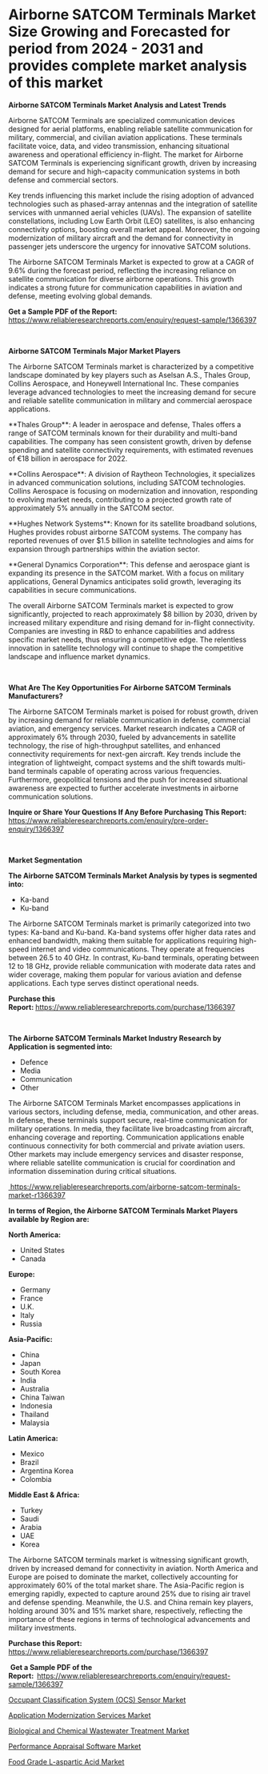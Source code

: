 <p><h1>Airborne SATCOM Terminals Market Size Growing and Forecasted for period from 2024 - 2031 and provides complete market analysis of this market</h1></p><p><strong>Airborne SATCOM Terminals Market Analysis and Latest Trends</strong></p>
<p><p>Airborne SATCOM Terminals are specialized communication devices designed for aerial platforms, enabling reliable satellite communication for military, commercial, and civilian aviation applications. These terminals facilitate voice, data, and video transmission, enhancing situational awareness and operational efficiency in-flight. The market for Airborne SATCOM Terminals is experiencing significant growth, driven by increasing demand for secure and high-capacity communication systems in both defense and commercial sectors. </p><p>Key trends influencing this market include the rising adoption of advanced technologies such as phased-array antennas and the integration of satellite services with unmanned aerial vehicles (UAVs). The expansion of satellite constellations, including Low Earth Orbit (LEO) satellites, is also enhancing connectivity options, boosting overall market appeal. Moreover, the ongoing modernization of military aircraft and the demand for connectivity in passenger jets underscore the urgency for innovative SATCOM solutions. </p><p>The Airborne SATCOM Terminals Market is expected to grow at a CAGR of 9.6% during the forecast period, reflecting the increasing reliance on satellite communication for diverse airborne operations. This growth indicates a strong future for communication capabilities in aviation and defense, meeting evolving global demands.</p></p>
<p><strong>Get a Sample PDF of the Report:&nbsp;</strong> <a href="https://www.reliableresearchreports.com/enquiry/request-sample/1366397">https://www.reliableresearchreports.com/enquiry/request-sample/1366397</a></p>
<p>&nbsp;</p>
<p><strong>Airborne SATCOM Terminals Major Market Players</strong></p>
<p><p>The Airborne SATCOM Terminals market is characterized by a competitive landscape dominated by key players such as Aselsan A.S., Thales Group, Collins Aerospace, and Honeywell International Inc. These companies leverage advanced technologies to meet the increasing demand for secure and reliable satellite communication in military and commercial aerospace applications.</p><p>**Thales Group**: A leader in aerospace and defense, Thales offers a range of SATCOM terminals known for their durability and multi-band capabilities. The company has seen consistent growth, driven by defense spending and satellite connectivity requirements, with estimated revenues of €18 billion in aerospace for 2022.</p><p>**Collins Aerospace**: A division of Raytheon Technologies, it specializes in advanced communication solutions, including SATCOM technologies. Collins Aerospace is focusing on modernization and innovation, responding to evolving market needs, contributing to a projected growth rate of approximately 5% annually in the SATCOM sector.</p><p>**Hughes Network Systems**: Known for its satellite broadband solutions, Hughes provides robust airborne SATCOM systems. The company has reported revenues of over $1.5 billion in satellite technologies and aims for expansion through partnerships within the aviation sector.</p><p>**General Dynamics Corporation**: This defense and aerospace giant is expanding its presence in the SATCOM market. With a focus on military applications, General Dynamics anticipates solid growth, leveraging its capabilities in secure communications.</p><p>The overall Airborne SATCOM Terminals market is expected to grow significantly, projected to reach approximately $8 billion by 2030, driven by increased military expenditure and rising demand for in-flight connectivity. Companies are investing in R&D to enhance capabilities and address specific market needs, thus ensuring a competitive edge. The relentless innovation in satellite technology will continue to shape the competitive landscape and influence market dynamics.</p></p>
<p>&nbsp;</p>
<p><strong>What Are The Key Opportunities For Airborne SATCOM Terminals Manufacturers?</strong></p>
<p><p>The Airborne SATCOM Terminals market is poised for robust growth, driven by increasing demand for reliable communication in defense, commercial aviation, and emergency services. Market research indicates a CAGR of approximately 6% through 2030, fueled by advancements in satellite technology, the rise of high-throughput satellites, and enhanced connectivity requirements for next-gen aircraft. Key trends include the integration of lightweight, compact systems and the shift towards multi-band terminals capable of operating across various frequencies. Furthermore, geopolitical tensions and the push for increased situational awareness are expected to further accelerate investments in airborne communication solutions.</p></p>
<p><strong>Inquire or Share Your Questions If Any Before Purchasing This Report:</strong> <a href="https://www.reliableresearchreports.com/enquiry/pre-order-enquiry/1366397">https://www.reliableresearchreports.com/enquiry/pre-order-enquiry/1366397</a></p>
<p>&nbsp;</p>
<p><strong>Market Segmentation</strong></p>
<p><strong>The Airborne SATCOM Terminals Market Analysis by types is segmented into:</strong></p>
<p><ul><li>Ka-band</li><li>Ku-band</li></ul></p>
<p><p>The Airborne SATCOM Terminals market is primarily categorized into two types: Ka-band and Ku-band. Ka-band systems offer higher data rates and enhanced bandwidth, making them suitable for applications requiring high-speed internet and video communications. They operate at frequencies between 26.5 to 40 GHz. In contrast, Ku-band terminals, operating between 12 to 18 GHz, provide reliable communication with moderate data rates and wider coverage, making them popular for various aviation and defense applications. Each type serves distinct operational needs.</p></p>
<p><strong>Purchase this Report:&nbsp;</strong><a href="https://www.reliableresearchreports.com/purchase/1366397">https://www.reliableresearchreports.com/purchase/1366397</a></p>
<p>&nbsp;</p>
<p><strong>The Airborne SATCOM Terminals Market Industry Research by Application is segmented into:</strong></p>
<p><ul><li>Defence</li><li>Media</li><li>Communication</li><li>Other</li></ul></p>
<p><p>The Airborne SATCOM Terminals Market encompasses applications in various sectors, including defense, media, communication, and other areas. In defense, these terminals support secure, real-time communication for military operations. In media, they facilitate live broadcasting from aircraft, enhancing coverage and reporting. Communication applications enable continuous connectivity for both commercial and private aviation users. Other markets may include emergency services and disaster response, where reliable satellite communication is crucial for coordination and information dissemination during critical situations.</p></p>
<p><a href="https://www.reliableresearchreports.com/airborne-satcom-terminals-market-r1366397">&nbsp;https://www.reliableresearchreports.com/airborne-satcom-terminals-market-r1366397</a></p>
<p><strong>In terms of Region, the Airborne SATCOM Terminals Market Players available by Region are:</strong></p>
<p>
    <p> <strong> North America: </strong>
        <ul>
            <li>United States</li>
            <li>Canada</li>
        </ul>
        </p> 
    <p> <strong> Europe: </strong>
        <ul>
            <li>Germany</li>
            <li>France</li>
            <li>U.K.</li>
            <li>Italy</li>
            <li>Russia</li>
        </ul>
        </p> 
    <p> <strong> Asia-Pacific: </strong>
        <ul>
            <li>China</li>
            <li>Japan</li>
            <li>South Korea</li>
            <li>India</li>
            <li>Australia</li>
            <li>China Taiwan</li>
            <li>Indonesia</li>
            <li>Thailand</li>
            <li>Malaysia</li>
        </ul>
        </p> 
    <p> <strong> Latin America: </strong>
        <ul>
            <li>Mexico</li>
            <li>Brazil</li>
            <li>Argentina Korea</li>
            <li>Colombia</li>
        </ul>
        </p> 
    <p> <strong> Middle East & Africa: </strong>
        <ul>
            <li>Turkey</li>
            <li>Saudi</li>
            <li>Arabia</li>
            <li>UAE</li>
            <li>Korea</li>
        </ul>
    </p>
    </p>
<p><p>The Airborne SATCOM terminals market is witnessing significant growth, driven by increased demand for connectivity in aviation. North America and Europe are poised to dominate the market, collectively accounting for approximately 60% of the total market share. The Asia-Pacific region is emerging rapidly, expected to capture around 25% due to rising air travel and defense spending. Meanwhile, the U.S. and China remain key players, holding around 30% and 15% market share, respectively, reflecting the importance of these regions in terms of technological advancements and military investments.</p></p>
<p><strong>Purchase this Report: </strong><a href="https://www.reliableresearchreports.com/purchase/1366397">https://www.reliableresearchreports.com/purchase/1366397</a></p>
<p>&nbsp;<strong>Get a Sample PDF of the Report:&nbsp;&nbsp;</strong><a href="https://www.reliableresearchreports.com/enquiry/request-sample/1366397">https://www.reliableresearchreports.com/enquiry/request-sample/1366397</a></p>
<p><strong></strong></p>
<p><p><a href="https://github.com/AfsanaMia652/Market-Research-Report-List-1/blob/main/occupant-classification-system-ocs-sensor-market.md">Occupant Classification System (OCS) Sensor Market</a></p><p><a href="https://www.linkedin.com/pulse/booming-application-modernization-services-market-sector-analysis-draje?trackingId=Af9eiuRLRiKTEZ0etR78UA%3D%3D">Application Modernization Services Market</a></p><p><a href="https://github.com/AshikRahman665/Market-Research-Report-List-1/blob/main/biological-and-chemical-wastewater-treatment-market.md">Biological and Chemical Wastewater Treatment Market</a></p><p><a href="https://www.linkedin.com/pulse/performance-appraisal-software-market-global-insights-regional-r4kxe?trackingId=mcL2yTMMRa%2Br4Jo4eRhU7w%3D%3D">Performance Appraisal Software Market</a></p><p><a href="https://issuu.com/reportprime-2/docs/food-grade-l-aspartic-acid-market-s_a3bf3df0f053ba">Food Grade L-aspartic Acid Market</a></p></p>